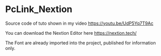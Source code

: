# PcLink_Nextion
Source code of tuto shown in my video https://youtu.be/UdP5Yq7T9Ac

You can download the Nextion Editor here https://nextion.tech/

The Font are already imported into the project, published for information only.
